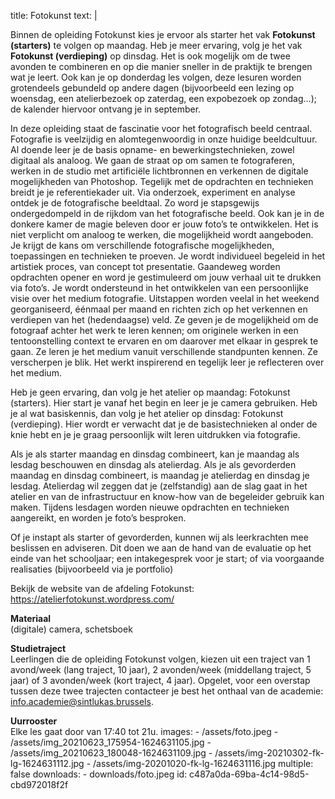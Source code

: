 title: Fotokunst
text: |
  <p>Binnen de opleiding Fotokunst kies je ervoor als starter het vak <strong>Fotokunst (starters)</strong> te volgen op maandag. Heb je meer ervaring, volg je het vak <strong>Fotokunst (verdieping)</strong> op dinsdag. Het is ook mogelijk om de twee avonden te combineren en op die manier sneller in de praktijk te brengen wat je leert. Ook kan je op donderdag les volgen, deze lesuren worden grotendeels gebundeld op andere dagen (bijvoorbeeld een lezing op woensdag, een atelierbezoek op zaterdag, een expobezoek op zondag…); de kalender hiervoor ontvang je in september.
  </p>
  <p>In deze opleiding staat de fascinatie voor het fotografisch beeld centraal. Fotografie is veelzijdig en alomtegenwoordig in onze huidige beeldcultuur. Al doende leer je de basis opname- en bewerkingstechnieken, zowel digitaal als analoog. We gaan de straat op om samen te fotograferen, werken in de studio met artificiële lichtbronnen en verkennen de digitale mogelijkheden van Photoshop. Tegelijk met de opdrachten en technieken breidt je je referentiekader uit. Via onderzoek, experiment en analyse ontdek je de fotografische beeldtaal. Zo word je stapsgewijs ondergedompeld in de rijkdom van het fotografische beeld. Ook kan je in de donkere kamer de magie beleven door er jouw foto’s te ontwikkelen. Het is niet verplicht om analoog te werken, die mogelijkheid wordt aangeboden. Je krijgt de kans om verschillende fotografische mogelijkheden, toepassingen en technieken te proeven. Je wordt individueel begeleid in het artistiek proces, van concept tot presentatie. Gaandeweg worden opdrachten opener en word je gestimuleerd om jouw verhaal uit te drukken via foto’s. Je wordt ondersteund in het ontwikkelen van een persoonlijke visie over het medium fotografie. Uitstappen worden veelal in het weekend georganiseerd, éénmaal per maand en richten zich op het verkennen en verdiepen van het (hedendaagse) veld. Ze geven je de mogelijkheid om de fotograaf achter het werk te leren kennen; om originele werken in een tentoonstelling context te ervaren en om daarover met elkaar in gesprek te gaan. Ze leren je het medium vanuit verschillende standpunten kennen. Ze verscherpen je blik. Het werkt inspirerend en tegelijk leer je reflecteren over het medium.
  </p>
  <p>Heb je geen ervaring, dan volg je het atelier op maandag: Fotokunst (starters). Hier start je vanaf het begin en leer je je camera gebruiken. Heb je al wat basiskennis, dan volg je het atelier op dinsdag: Fotokunst (verdieping).  Hier wordt er verwacht dat je de basistechnieken al onder de knie hebt en je je graag persoonlijk wilt leren uitdrukken via fotografie.
  </p>
  <p>Als je als starter maandag en dinsdag combineert, kan je maandag als lesdag beschouwen en dinsdag als atelierdag. Als je als gevorderden maandag en dinsdag combineert, is maandag je atelierdag en dinsdag je lesdag. Atelierdag wil zeggen dat je (zelfstandig) aan de slag gaat in het atelier en van de infrastructuur en know-how van de begeleider gebruik kan maken. Tijdens lesdagen worden nieuwe opdrachten en technieken aangereikt, en worden je foto’s besproken.
  </p>
  <p>Of je instapt als starter of gevorderden, kunnen wij als leerkrachten mee beslissen en adviseren. Dit doen we aan de hand van de evaluatie op het einde van het schooljaar; een intakegesprek voor je start; of via voorgaande realisaties (bijvoorbeeld via je portfolio)
  </p>
  <p>Bekijk de website van de afdeling Fotokunst: <a href="https://atelierfotokunst.wordpress.com/" target="_blank">https://atelierfotokunst.wordpress.com/<br></a>
  </p>
  <p><strong>Materiaal<br></strong>(digitale) camera, schetsboek
  </p>
  <p><strong>Studietraject</strong><br>Leerlingen die de opleiding Fotokunst volgen, kiezen uit een traject van 1 avond/week (lang traject, 10 jaar), 2 avonden/week (middellang traject, 5 jaar) of 3 avonden/week (kort traject, 4 jaar). Opgelet, voor een overstap tussen deze twee trajecten contacteer je best het onthaal van de academie: <a href="mailto:info.academie@sintlukas.brussels">info.academie@sintlukas.brussels</a>.
  </p><strong>Uurrooster</strong><br>Elke les gaat door van 17:40 tot 21u.
images:
  - /assets/foto.jpeg
  - /assets/img_20210623_175954-1624631105.jpg
  - /assets/img_20210623_180048-1624631109.jpg
  - /assets/img-20210302-fk-lg-1624631112.jpg
  - /assets/img-20201020-fk-lg-1624631116.jpg
multiple: false
downloads:
  - downloads/foto.jpeg
id: c487a0da-69ba-4c14-98d5-cbd972018f2f
